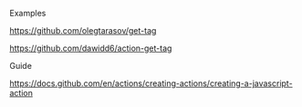 
Examples

https://github.com/olegtarasov/get-tag

https://github.com/dawidd6/action-get-tag

Guide

https://docs.github.com/en/actions/creating-actions/creating-a-javascript-action